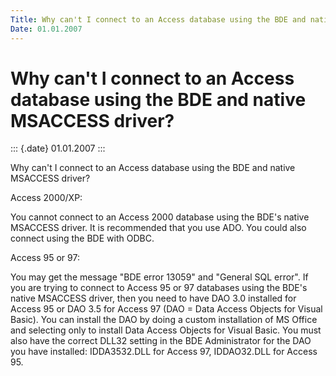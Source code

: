 ```yaml
---
Title: Why can't I connect to an Access database using the BDE and native MSACCESS driver?
Date: 01.01.2007
---
```



Why can't I connect to an Access database using the BDE and native MSACCESS driver?
===================================================================================

::: {.date}
01.01.2007
:::

Why can\'t I connect to an Access database using the BDE and native
MSACCESS driver?

Access 2000/XP:

You cannot connect to an Access 2000 database using the BDE\'s native
MSACCESS driver. It is recommended that you  use ADO. You could also
connect using the BDE with ODBC.

Access 95 or 97:

You may get the message \"BDE error 13059\" and \"General SQL error\".
If you are trying to connect to Access 95 or 97 databases using the
BDE\'s native MSACCESS driver, then you need to have DAO 3.0 installed
for Access 95 or DAO 3.5 for Access 97 (DAO = Data Access Objects for
Visual Basic). You can install the DAO by doing a custom installation of
MS Office and selecting only to install Data Access Objects for Visual
Basic. You must also have the correct DLL32 setting in the BDE
Administrator for the DAO you have installed: IDDA3532.DLL for Access
97, IDDAO32.DLL for Access 95.

